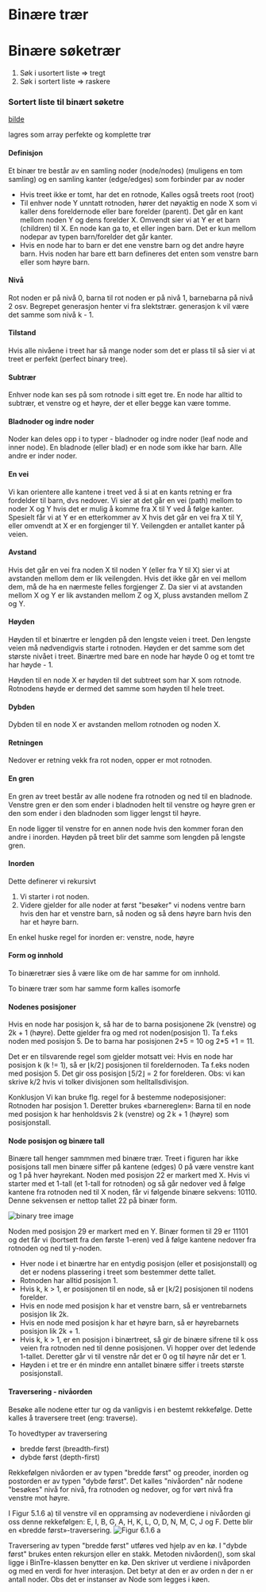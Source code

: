 # Binære trær


# Binære søketrær

1. Søk i usortert liste => tregt
2. Søk i sortert liste => raskere

### Sortert liste til binært søketre

[bilde]()

lagres som array
perfekte og komplette trør

#### Definisjon
Et binær tre består av en samling noder (node/nodes) (muligens en tom samling) og en samling kanter (edge/edges) som
forbinder par av noder

 - Hvis treet ikke er tomt, har det en rotnode, Kalles også treets root (root)
 - Til enhver node Y unntatt rotnoden, hører det nøyaktig en node X som vi kaller dens foreldernode eller bare forelder
  (parent). Det går en kant mellom noden Y og dens forelder X. Omvendt sier vi at Y er et barn (children) til X. En node
  kan ga to, et eller ingen barn. Det er kun mellom nodepar av typen barn/forelder det går kanter.
 - Hvis en node har to barn er det ene venstre barn og det andre høyre barn. Hvis noden har bare ett barn defineres det
   enten som venstre barn eller som høyre barn.
   

#### Nivå
Rot noden er på nivå 0, barna til rot noden er på nivå 1, barnebarna på nivå 2 osv.
Begrepet generasjon henter vi fra slektstrær. generasjon k vil være det samme som nivå k - 1.

#### Tilstand
Hvis alle nivåene i treet har så mange noder som det er plass til så sier vi at treet er perfekt (perfect binary tree).


#### Subtrær
Enhver node kan ses på som rotnode i sitt eget tre. En node har alltid to subtrær, et venstre og et høyre, der et eller
begge kan være tomme. 

#### Bladnoder og indre noder
Noder kan deles opp i to typer - bladnoder og indre noder (leaf node and inner node). En bladnode (eller blad) er en node
som ikke har barn. Alle andre er inder noder.

#### En vei
Vi kan orientere alle kantene i treet ved å si at en kants retning er fra fordelder til barn, dvs nedover. Vi sier at
det går en vei (path) mellom to noder X og Y hvis det er mulig å komme fra X til Y ved å følge kanter.
Spesielt får vi at Y er en etterkommer av X hvis det går en vei fra X til Y, eller omvendt at X er en forgjenger til Y.
Veilengden er antallet kanter på veien.

#### Avstand
Hvis det går en vei fra noden X til noden Y (eller fra Y til X) sier vi at avstanden mellom dem er lik veilengden. Hvis
det ikke går en vei mellom dem, må de ha en nærmeste felles forgjenger Z. Da sier vi at avstanden mellom X og Y er lik
avstanden mellom Z og X, pluss avstanden mellom Z og Y.

#### Høyden
Høyden til et binærtre er lengden på den lengste veien i treet. Den lengste veien må nødvendigvis starte i rotnoden.
Høyden er det samme som det største nivået i treet.
Binærtre med bare en node har høyde 0 og et tomt tre har høyde - 1.

Høyden til en node X er høyden til det subtreet som har X som rotnode. Rotnodens høyde er dermed det samme som høyden til
hele treet.


#### Dybden
Dybden til en node X er avstanden mellom rotnoden og noden X.

#### Retningen
Nedover er retning vekk fra rot noden, opper er mot rotnoden.

#### En gren
En gren av treet består av alle nodene fra rotnoden og ned til en bladnode.
Venstre gren er den som ender i bladnoden helt til venstre og høyre gren er den som ender i den bladnoden som ligger
lengst til høyre.

En node ligger til venstre for en annen node hvis den kommer foran den andre i inorden. Høyden på treet blir det samme
som lengden på lengste gren.

#### Inorden
Dette definerer vi rekursivt

 1. Vi starter i rot noden.
 2. Videre gjelder for alle noder at først "besøker" vi nodens ventre barn hvis den har et venstre barn, så noden og så
 dens høyre barn hvis den har et høyre barn.
 
 En enkel huske regel for inorden er: venstre, node, høyre
 
#### Form og innhold
To binæretrær sies å være like om de har samme for om innhold.

To binære trær som har samme form kalles isomorfe


#### Nodenes posisjoner
Hvis en node har posisjon k, så har de to barna posisjonene 2k (venstre) og 2k + 1 (høyre). Dette gjelder fra og med 
rot noden(posisjon 1). Ta f.eks noden med posisjon 5. De to barna har posisjonen 2\*5 = 10 og 2\*5 +1 = 11.

Det er en tilsvarende regel som gjelder motsatt vei: Hvis en node har posisjon k (k != 1), så er ⌊k/2⌋ posisjonen til
foreldernoden. Ta f.eks noden med posisjon 5. Det gir oss posisjon ⌊5/2⌋ = 2 for forelderen.
Obs: vi kan skrive k/2 hvis vi tolker divisjonen som helltallsdivisjon.

Konklusjon Vi kan bruke flg. regel for å bestemme nodeposisjoner: Rotnoden har posisjon 1. Deretter brukes
«barnereglen»: Barna til en node med posisjon k har henholdsvis 2 k (venstre) og 2 k + 1 (høyre) som posisjonstall.


#### Node posisjon og binære tall
Binære tall henger sammmen med binære trær. Treet i figuren har ikke posisjons tall men binære siffer på kantene (edges) 
0 på være venstre kant og 1 på hver høyrekant. Noden med posisjon 22 er markert med X. Hvis vi starter med et 1-tall
(et 1-tall for rotnoden) og så går nedover ved å følge kantene fra rotnoden ned til X noden, får vi følgende binære
sekvens: 10110. Denne sekvensen er nettop tallet 22 på binær form.

![binary tree image](https://www.cs.hioa.no/~ulfu/appolonius/kap5/1/images/514a.png)

Noden med posisjon 29 er markert med en Y. Binær formen til 29 er 11101 og det får vi (bortsett fra den første 1-eren)
ved å følge kantene nedover fra rotnoden og ned til y-noden.

 - Hver node i et binærtre har en entydig posisjon (eller et posisjonstall) og det er nodens plassering i treet som bestemmer dette tallet.
 - Rotnoden har alltid posisjon 1.
 - Hvis k, k > 1, er posisjonen til en node, så er ⌊k/2⌋ posisjonen til nodens forelder.
 - Hvis en node med posisjon k har et venstre barn, så er ventrebarnets posisjon lik 2k.
 - Hvis en node med posisjon k har et høyre barn, så er høyrebarnets posisjon lik 2k + 1.
 - Hvis k, k > 1, er en posisjon i binærtreet, så gir de binære sifrene til k oss veien fra rotnoden ned til denne
  posisjonen. Vi hopper over det ledende 1-tallet. Deretter går vi til venstre når det er 0 og til høyre når det er 1.
 - Høyden i et tre er én mindre enn antallet binære siffer i treets største posisjonstall.
 

#### Traversering - nivåorden
Besøke alle nodene etter tur og da vanligvis i en bestemt rekkefølge. Dette kalles å traversere treet (eng: traverse).

To hovedtyper av traversering
 - bredde først (breadth-first)
 - dybde først (depth-first)
 
Rekkefølgen nivåorden er av typen "bredde først" og preoder, inorden og postorden er av typen "dybde først".
Det kalles "nivåorden" når nodene "besøkes" nivå for nivå, fra rotnoden og nedover, og for vørt nivå fra venstre mot
høyre. 

 I Figur 5.1.6 a) til venstre vil en oppramsing av nodeverdiene i nivåorden gi oss denne rekkefølgen:
  E, I, B, G, A, H, K, L, O, D, N, M, C, J og F. Dette blir en «bredde først»-traversering.
![Figur 6.1.6 a](https://www.cs.hioa.no/~ulfu/appolonius/kap5/1/images/516a.png)

Traversering av typen "bredde først" utføres ved hjelp av en kø. I "dybde først" brukes enten rekursjon eller en stakk.
Metoden nivåorden(), som skal ligge i BinTre-klassen benytter en kø. Den skriver ut verdiene i nivåporden og med en
verdi for hver interasjon. Det betyr at den er av orden n der n er antall noder. Obs det er instanser av Node<T> som
legges i køen.


 
